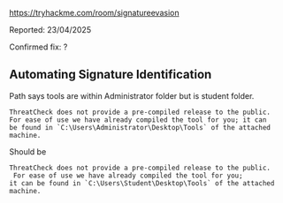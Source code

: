 https://tryhackme.com/room/signatureevasion

Reported: 23/04/2025

Confirmed fix: ? 

## Automating Signature Identification 

Path says tools are within Administrator folder but is student folder.

```
ThreatCheck does not provide a pre-compiled release to the public.
For ease of use we have already compiled the tool for you; it can
be found in `C:\Users\Administrator\Desktop\Tools` of the attached machine.
```

Should be 

```
ThreatCheck does not provide a pre-compiled release to the public.
 For ease of use we have already compiled the tool for you;
it can be found in `C:\Users\Student\Desktop\Tools` of the attached machine.
```
